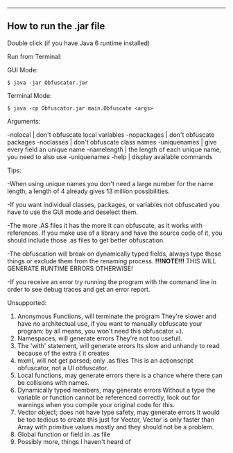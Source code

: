 ------------------------
How to run the .jar file
------------------------


Double click (if you have Java 6 runtime installed)


Run from Terminal:

GUI Mode:

	$ java -jar Obfuscator.jar 

Terminal Mode:

	$ java -cp Obfuscator.jar main.Obfuscate <args>

Arguments:

-nolocal | don't obfuscate local variables
-nopackages | don't obfuscate packages
-noclasses | don't obfuscate class names
-uniquenames | give every field an unique name
-namelength <length> | the length of each unique name, you need to also use -uniquenames
-help | display available commands



Tips:

-When using unique names you don't need a large number for the name length, a length of 4 already gives 13 million possibilities.

-If you want individual classes, packages, or variables not obfuscated you have to use the GUI mode and deselect them.

-The more .AS files it has the more it can obfuscate, as it works with references. If you make use of a library and have the source code of it, you should include those .as files to get better obfuscation.

-The obfuscation will break on dynamically typed fields, always type those things or exclude them from the renaming process.
**!!!NOTE!!!** THIS WILL GENERATE RUNTIME ERRORS OTHERWISE!

-If you receive an error try running the program with the command line in order to see debug traces and get an error report.


Unsupported:

1.	Anonymous Functions, will terminate the program
		They're slower and have no architectual use, if you want to manually obfuscate your program: by all means, you won't need this obfuscator =).
2.	Namespaces, will generate errors
		They're not too usefull.
3.	The 'with' statement, will generate errors
		Its slow and unhandy to read because of the extra { it creates
4.	mxml, will not get parsed; only .as files
		This is an actionscript obfuscator, not a UI obfuscator.
5.	Local functions, may generate errors
		there is a chance where there can be collisions with names.
6.	Dynamically typed members, may generate errors
		Without a type the variable or function cannot be referenced correctly, look out for warnings when you compile your original code for this.
7.	Vector object; does not have type safety, may generate errors
		It would be too tedious to create this just for Vector, Vector is only faster than Array with primitive values mostly and they should not be a problem.
8.	Global function or field in .as file
9.	Possibly more, things I haven't heard of

